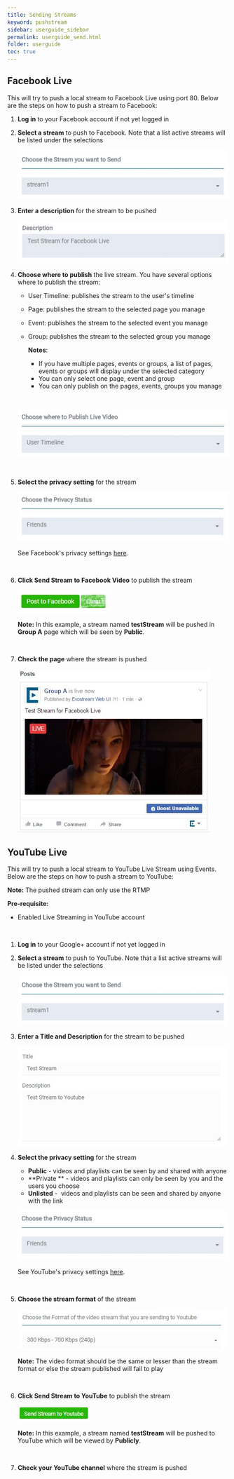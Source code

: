 ```yaml
---
title: Sending Streams
keyword: pushstream
sidebar: userguide_sidebar
permalink: userguide_send.html
folder: userguide
toc: true
---
```




## Facebook Live

This will try to push a local stream to Facebook Live using port  80. Below are the steps on how to push a stream to Facebook:



1. **Log in** to your Facebook account if not yet logged in

2. **Select a stream** to push to Facebook. Note that a list active streams will be listed under the selections

   ![](images/userguide/FB_choosestream.JPG)

3. **Enter a description** for the stream to be pushed

   ![](images/userguide/FB_adddescription.JPG)

4. **Choose where to publish** the live stream. You have several options where to publish the stream:

   - User Timeline: publishes the stream to the user's timeline

   - Page: publishes the stream to the selected page you manage

   - Event: publishes the stream to the selected  event you manage

   - Group: publishes the stream to the selected  group you manage

     **Notes**: 

     - If you have multiple pages, events or groups, a list of pages, events or groups will display under the selected category
     - You can only select one page, event and group
     - You can only publish on the pages, events, groups you manage 

     ​

   ![](images/userguide/FB_publish.jpg)

   ​

5. **Select the privacy setting** for the stream

   ![](images/userguide/FB_privacy.JPG)

   See Facebook's privacy settings [here](https://www.facebook.com/help/325807937506242/).

   ​

6. **Click Send Stream to Facebook Video** to publish the stream

   ![](images/userguide/FB_sendstream.JPG)

   **Note:** In this example, a stream named **testStream** will be pushed in **Group A** page which will be seen by **Public**.

   ​

7. **Check the page** where the stream is pushed

   ![](images/userguide/FB_live.JPG)



## YouTube Live

This will try to push a local stream to YouTube Live Stream using Events. Below are the steps on how to push a stream to YouTube:

**Note:** The pushed stream can only use the RTMP

**Pre-requisite:**

- Enabled Live Streaming in YouTube account 

  ​

1. **Log in** to your Google+ account if not yet logged in

2. **Select a stream** to push to YouTube. Note that a list active streams will be listed under the selections

   ![](images/userguide/FB_choosestream.JPG)

3. **Enter a Title and Description** for the stream to be pushed

   ![](images/userguide/G+_titledesc.JPG)

4. **Select the privacy setting** for the stream

   - **Public** - videos and playlists can be seen by and shared with anyone
   - **Private ** - videos and playlists can only be seen by you and the users you choose
   - **Unlisted** -  videos and playlists can be seen and shared by anyone with the link

   ![](images/userguide/FB_privacy.JPG)

   See YouTube's privacy settings [here](https://support.google.com/youtube/answer/157177?co=GENIE.Platform%3DDesktop&hl=en).

   ​

5. **Choose the stream format** of the stream

   ![](images/userguide/G+_vidformat.JPG)

   **Note:** The video format should be the same or lesser than the stream format or else the stream published will fail to play

   ​

6. **Click Send Stream to YouTube** to publish the stream

   ![](images/userguide/G+_sendstream.JPG)

   **Note:** In this example, a stream named **testStream** will be pushed to YouTube which will be viewed by **Publicly**.

   ​

7. **Check your YouTube channel** where the stream is pushed
